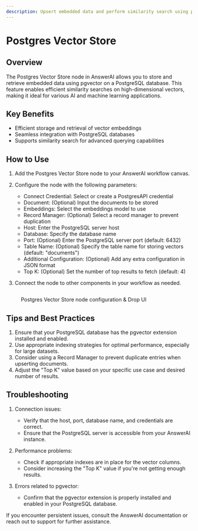 ```yaml
---
description: Upsert embedded data and perform similarity search using pgvector on Postgres
---
```


# Postgres Vector Store

## Overview

The Postgres Vector Store node in AnswerAI allows you to store and retrieve embedded data using pgvector on a PostgreSQL database. This feature enables efficient similarity searches on high-dimensional vectors, making it ideal for various AI and machine learning applications.

## Key Benefits

-   Efficient storage and retrieval of vector embeddings
-   Seamless integration with PostgreSQL databases
-   Supports similarity search for advanced querying capabilities

## How to Use

1. Add the Postgres Vector Store node to your AnswerAI workflow canvas.
2. Configure the node with the following parameters:

    - Connect Credential: Select or create a PostgresAPI credential
    - Document: (Optional) Input the documents to be stored
    - Embeddings: Select the embeddings model to use
    - Record Manager: (Optional) Select a record manager to prevent duplication
    - Host: Enter the PostgreSQL server host
    - Database: Specify the database name
    - Port: (Optional) Enter the PostgreSQL server port (default: 6432)
    - Table Name: (Optional) Specify the table name for storing vectors (default: "documents")
    - Additional Configuration: (Optional) Add any extra configuration in JSON format
    - Top K: (Optional) Set the number of top results to fetch (default: 4)

3. Connect the node to other components in your workflow as needed.

<!-- TODO: Add a screenshot of the Postgres Vector Store node configuration panel -->
<figure><img src="/.gitbook/assets/screenshots/postgress.png" alt="" /><figcaption><p> Postgres Vector Store node configuration  &#x26; Drop UI</p></figcaption></figure>

## Tips and Best Practices

1. Ensure that your PostgreSQL database has the pgvector extension installed and enabled.
2. Use appropriate indexing strategies for optimal performance, especially for large datasets.
3. Consider using a Record Manager to prevent duplicate entries when upserting documents.
4. Adjust the "Top K" value based on your specific use case and desired number of results.

## Troubleshooting

1. Connection issues:

    - Verify that the host, port, database name, and credentials are correct.
    - Ensure that the PostgreSQL server is accessible from your AnswerAI instance.

2. Performance problems:

    - Check if appropriate indexes are in place for the vector columns.
    - Consider increasing the "Top K" value if you're not getting enough results.

3. Errors related to pgvector:
    - Confirm that the pgvector extension is properly installed and enabled in your PostgreSQL database.

<!-- TODO: Add a screenshot showing common error messages and their solutions -->

If you encounter persistent issues, consult the AnswerAI documentation or reach out to support for further assistance.
